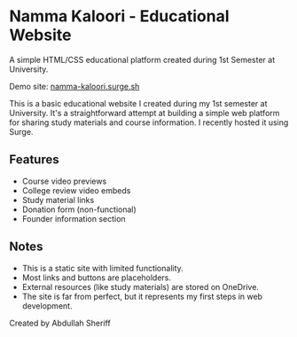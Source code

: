 # Namma Kaloori - Educational Website

A simple HTML/CSS educational platform created during 1st Semester at University.

Demo site: [namma-kaloori.surge.sh](https://namma-kaloori.surge.sh)

This is a basic educational website I created during my 1st semester at University. It's a straightforward attempt at building a simple web platform for sharing study materials and course information. I recently hosted it using Surge.

## Features
- Course video previews
- College review video embeds
- Study material links
- Donation form (non-functional)
- Founder information section

## Notes
- This is a static site with limited functionality.
- Most links and buttons are placeholders.
- External resources (like study materials) are stored on OneDrive.
- The site is far from perfect, but it represents my first steps in web development.

Created by Abdullah Sheriff
